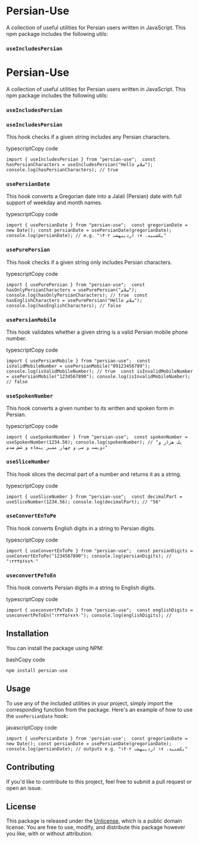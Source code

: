 Persian-Use
===========

A collection of useful utilities for Persian users written in JavaScript. This npm package includes the following utils:


### `useIncludesPersian`

Persian-Use
===========

A collection of useful utilities for Persian users written in JavaScript. This npm package includes the following utils:


### `useIncludesPersian`


### `useIncludesPersian`

This hook checks if a given string includes any Persian characters.

typescriptCopy code

`import { useIncludesPersian } from "persian-use";  const hasPersianCharacters = useIncludesPersian("Hello سلام"); console.log(hasPersianCharacters); // true`

### `usePersianDate`

This hook converts a Gregorian date into a Jalali (Persian) date with full support of weekday and month names.

typescriptCopy code

`import { usePersianDate } from "persian-use";  const gregorianDate = new Date(); const persianDate = usePersianDate(gregorianDate); console.log(persianDate); // e.g. "یکشنبه، ۱۷ اردیبهشت ۱۴۰۲"`

### `usePurePersian`

This hook checks if a given string only includes Persian characters.

typescriptCopy code

`import { usePurePersian } from "persian-use";  const hasOnlyPersianCharacters = usePurePersian("سلام"); console.log(hasOnlyPersianCharacters); // true  const hasEnglishCharacters = usePurePersian("Hello سلام"); console.log(hasEnglishCharacters); // false`

### `usePersianMobile`

This hook validates whether a given string is a valid Persian mobile phone number.

typescriptCopy code

`import { usePersianMobile } from "persian-use";  const isValidMobileNumber = usePersianMobile("09123456789"); console.log(isValidMobileNumber); // true  const isInvalidMobileNumber = usePersianMobile("1234567890"); console.log(isInvalidMobileNumber); // false`

### `useSpokenNumber`

This hook converts a given number to its written and spoken form in Persian.

typescriptCopy code

`import { useSpokenNumber } from "persian-use";  const spokenNumber = useSpokenNumber(1234.56); console.log(spokenNumber); // "یک هزار و دویست و سی و چهار ممیز پنجاه و شش صدم"`

### `useSliceNumber`

This hook slices the decimal part of a number and returns it as a string.

typescriptCopy code

`import { useSliceNumber } from "persian-use";  const decimalPart = useSliceNumber(1234.56); console.log(decimalPart); // "56"`

### `useConvertEnToPe`

This hook converts English digits in a string to Persian digits.

typescriptCopy code

`import { useConvertEnToPe } from "persian-use";  const persianDigits = useConvertEnToPe("1234567890"); console.log(persianDigits); // "۱۲۳۴۵۶۷۸۹۰"`

### `useconvertPeToEn`

This hook converts Persian digits in a string to English digits.

typescriptCopy code

`import { useconvertPeToEn } from "persian-use";  const englishDigits = useconvertPeToEn("۱۲۳۴۵۶۷۸۹۰"); console.log(englishDigits); //`

Installation
------------

You can install the package using NPM:

bashCopy code

`npm install persian-use`

Usage
-----

To use any of the included utilities in your project, simply import the corresponding function from the package. Here's an example of how to use the `usePersianDate` hook:

javascriptCopy code

`import { usePersianDate } from 'persian-use';  const gregorianDate = new Date(); const persianDate = usePersianDate(gregorianDate); console.log(persianDate); // outputs e.g. "یکشنبه، ۱۷ اردیبهشت ۱۴۰۲"`

Contributing
------------

If you'd like to contribute to this project, feel free to submit a pull request or open an issue.

License
-------

This package is released under the [Unlicense](https://unlicense.org/), which is a public domain license. You are free to use, modify, and distribute this package however you like, with or without attribution.